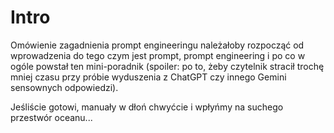 # Intro

Omówienie zagadnienia prompt engineeringu należałoby rozpocząć od wprowadzenia do tego czym jest prompt,
prompt engineering i po co w ogóle powstał ten mini-poradnik (spoiler: po to, żeby czytelnik stracił trochę mniej
czasu przy próbie wyduszenia z ChatGPT czy innego Gemini sensownych odpowiedzi).

Jeśliście gotowi, manuały w dłoń chwyćcie i wpłyńmy na suchego przestwór oceanu...